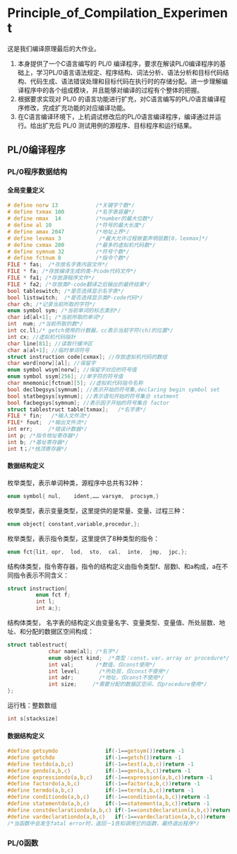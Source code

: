 # Principle_of_Compilation_Experiment
这是我们编译原理最后的大作业。  
  
1. 本身提供了一个C语言编写的 PL/0 编译程序，要求在解读PL/0编译程序的基础上，学习PL/0语言语法规定、程序结构、词法分析、语法分析和目标代码结构、代码生成、语法错误处理和目标代码在执行时的存储分配。进一步理解编译程序中的各个组成模块，并且能够对编译的过程有个整体的把握。  
2. 根据要求实现对 PL/0 的语言功能进行扩充，对C语言编写的PL/0语言编译程序修改，完成扩充功能的对应编译功能。  
3. 在C语言编译环境下，上机调试修改后的PL/0语言编译程序，编译通过并运行。给出扩充后 PL/0 测试用例的源程序、目标程序和运行结果。

## PL/0编译程序
### PL/0程序数据结构
#### 全局变量定义
```C
# define norw 13            /*关键字个数*/
# define txmax 100          /*名字表容量*/
# define nmax  14           /*number的最大位数*/
# define al 10              /*符号的最大长度*/
# define amax 2047          /*地址上界*/
# define levmax 3            /*最大允许过程嵌套声明层数[0，lexmax]*/
# define cxmax 200          /*最多的虚拟机代码数*/
# define symnum 32          /*符号个数*/
# define fctnum 8           /*指令个数*/
FILE * fas;  /*存放名字表内容文件*/
FILE * fa; /*存放编译生成的类-Pcode代码文件*/
FILE * fa1; /*存放源程序文件*/
FILE * fa2; /*存放类P-code翻译之后输出的最终结果*/
bool tableswitch; /*是否选择显示名字表*/
bool listswitch;  /*是否选择显示类P-code代码*/
char ch; /*记录当前所取的字符*/
enum symbol sym; /*当前单词的标志类别*/
char id[al+1]; /*当前所取的单词*/
int  num; /*当前所取的数*/
int cc,ll;/* getch使用的计数器，cc表示当前字符(ch)的位置*/
int cx; //虚拟机代码指针
char line[81]; //读取行缓冲区
char a[al+1]; //临时单词符号
struct instruction code[cxmax]; //存放虚拟机代码的数组
char word[norw][al]; //保留字
enum symbol wsym[norw]; //保留字对应的符号值
enum symbol ssym[256]; //单字符的符号值
char mnemonic[fctnum][5]; //虚拟机代码指令名称
bool declbegsys[symnum]; //表示开始的符号集,declaring begin symbol set
bool statbegsys[symnum]; //表示语句开始的符号集合 statment
bool facbegsys[symnum]; //表示因子开始的符号集合 factor
struct tablestruct table[txmax];   /*名字表*/
FILE * fin;   /*输入文件流*/
FILE* fout;  /*输出文件流*/
int err;     /*错误计数器*/
int p; /*指令地址寄存器*/
int b; /*基址寄存器*/
int t；/*栈顶寄存器*/
````


#### 数据结构定义
枚举类型，表示单词种类，源程序中总共有32种：  
```C
enum symbol{ nul,    ident,…… varsym,  procsym,}
```
枚举类型，表示变量类型，这里提供的是常量、变量、过程三种：  
```C
enum object{ constant,variable,procedur,};
```
枚举类型，表示指令类型，这里提供了8种类型的指令：  
```C
enum fct{lit, opr,  lod,  sto,  cal,  inte,  jmp,  jpc,};
```
结构体类型，指令寄存器，指令的结构定义由指令类型f、层数l、和a构成，a在不同指令表示不同含义：  
```C
struct instruction{
         enum fct f;
         int l;
         int a;};
```
结构体类型， 名字表的结构定义由变量名字、变量类型、变量值、所处层数、地址、和分配的数据区空间构成：   
```C
struct tablestruct{
             char name[al]; /*名字*/
             enum object kind;  /*类型：const，var，array or procedure*/
             int val;       /*数值，仅const使用*/
             int level;      /*所处层，仅const不使用*/
             int adr;        /*地址，仅const不使用*/
             int size;     /*需要分配的数据区空间，仅procedure使用*/
};
```
运行栈：整数数组  
```C
int s[stacksize]
```

#### 数据结构定义
```C
#define getsymdo               if(-1==getsym())return -1
#define getchdo                if(-1==getch())return -1
#define testdo(a,b,c)          if(-1==test(a,b,c))return -1
#define gendo(a,b,c)           if(-1==gen(a,b,c))return -1
#define expressiondo(a,b,c)    if(-1==expression(a,b,c))return -1
#define factordo(a,b,c)        if(-1==factor(a,b,c))return -1
#define termdo(a,b,c)          if(-1==term(a,b,c))return -1
#define conditiondo(a,b,c)     if(-1==condition(a,b,c))return -1
#define statementdo(a,b,c)     if(-1==statement(a,b,c))return -1
#define constdeclarationdo(a,b,c) if(-1==constdeclaration(a,b,c))return -1
#define vardeclarationdo(a,b,c)   if(-1==vardeclaration(a,b,c))return -1
/*当函数中会发生fatal error时，返回－1告知调用它的函数，最终退出程序*/
```

### PL/0函数
